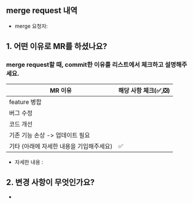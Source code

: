 
## merge request 내역

- merge 요청자: 


## 1. 어떤 이유로 MR를 하셨나요?
### merge request할 때, commit한 이유를 리스트에서 체크하고 설명해주세요.
| MR 이유 | 해당 사항 체크(✅,❎) |
| ------ | ------ |
| feature 병합 |  |
| 버그 수정 |  |
| 코드 개선 |  |
| 기존 기능 손상 -> 업데이트 필요 |  |
| 기타 (아래에 자세한 내용을 기입해주세요) | ✅ |
- 자세한 내용 : 


## 2. 변경 사항이 무엇인가요?

- 
